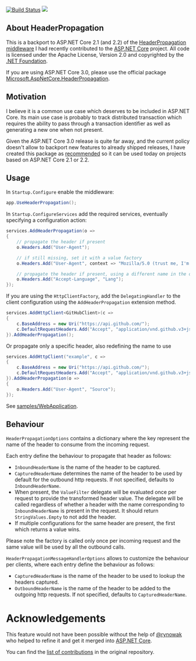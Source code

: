 [![Build Status](https://alefranz.visualstudio.com/HeaderPropagation/_apis/build/status/Build?branchName=master)](https://alefranz.visualstudio.com/HeaderPropagation/_build/latest?definitionId=3&branchName=master) [![](https://img.shields.io/nuget/v/HeaderPropagation.svg)](https://www.nuget.org/packages/HeaderPropagation/)

## About HeaderPropagation

This is a backport to ASP.NET Core 2.1 (and 2.2) of the
[HeaderPropagation middleware](https://github.com/aspnet/AspNetCore/pull/7921) I had recently contributed to the
[ASP.NET Core](https://github.com/aspnet/AspNetCore) project.
All code is licensed under the Apache License, Version 2.0 and copyrighted by the [.NET Foundation](https://dotnetfoundation.org/).

If you are using ASP.NET Core 3.0, please use the official package [Microsoft.AspNetCore.HeaderPropagation](https://www.nuget.org/packages/Microsoft.AspNetCore.HeaderPropagation/).

## Motivation
I believe it is a common use case which deserves to be included in ASP.NET Core.
Its main use case is probably to track distributed transaction which requires the ability to pass through a transaction identifier as well as generating a new one when not present.

Given the ASP.NET Core 3.0 release is quite far away, and the current policy doesn't allow to backport new features to already shipped releases, I have created this package as [recommended](https://github.com/aspnet/AspNetCore/pull/7921#issuecomment-479717164) so it can be used today on projects based on ASP.NET Core 2.1 or 2.2.

## Usage

In `Startup.Configure` enable the middleware:

```csharp
app.UseHeaderPropagation();
```

In `Startup.ConfigureServices` add the required services, eventually specifying a configuration action:

```csharp
services.AddHeaderPropagation(o =>
{
    // propagate the header if present
    o.Headers.Add("User-Agent");

    // if still missing, set it with a value factory
    o.Headers.Add("User-Agent", context => "Mozilla/5.0 (trust me, I'm really Mozilla!)");

    // propagate the header if present, using a different name in the outbound request
    o.Headers.Add("Accept-Language", "Lang");
});
```

If you are using the `HttpClientFactory`, add the `DelegatingHandler` to the client configuration using the `AddHeaderPropagation` extension method.

```csharp
services.AddHttpClient<GitHubClient>(c =>
{
    c.BaseAddress = new Uri("https://api.github.com/");
    c.DefaultRequestHeaders.Add("Accept", "application/vnd.github.v3+json");
}).AddHeaderPropagation();
```

Or propagate only a specific header, also redefining the name to use

```csharp
services.AddHttpClient("example", c =>
{
    c.BaseAddress = new Uri("https://api.github.com/");
    c.DefaultRequestHeaders.Add("Accept", "application/vnd.github.v3+json");
}).AddHeaderPropagation(o =>
{
    o.Headers.Add("User-Agent", "Source");
});
```

See [samples/WebApplication](samples/WebApplication).

## Behaviour

`HeaderPropagationOptions` contains a dictionary where the key represent the name of the header to consume from the incoming request.

Each entry define the behaviour to propagate that header as follows:

- `InboundHeaderName` is the name of the header to be captured.
- `CapturedHeaderName` determines the name of the header to be used by default for the outbound http requests. If not specified, defaults to `InboundHeaderName`.
- When present, the `ValueFilter` delegate will be evaluated once per request to provide the transformed
header value. The delegate will be called regardless of whether a header with the name corresponding to `InboundHeaderName` is present in the request. It should return `StringValues.Empty` to not add the header.
- If multiple configurations for the same header are present, the first which returns a value wins.

Please note the factory is called only once per incoming request and the same value will be used by all the
outbound calls.

`HeaderPropagationMessageHandlerOptions` allows to customize the behaviour per clients, where each entry define the behaviour as follows:

- `CapturedHeaderName` is the name of the header to be used to lookup the headers captured.
- `OutboundHeaderName` is the name of the header to be added to the outgoing http requests. If not specified, defaults to `CapturedHeaderName`.

# Acknowledgements

This feature would not have been possible without the help of [@rynowak](https://github.com/rynowak) who helped to refine it and get it merged into [ASP.NET Core](https://github.com/aspnet/AspNetCore).

You can find the [list of contributions](https://github.com/aspnet/AspNetCore/commits/master/src/Middleware/HeaderPropagation) in the original repository.
